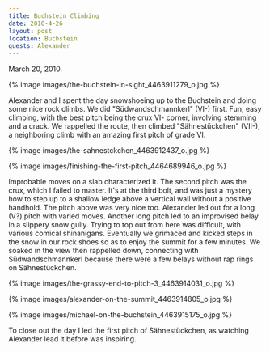 ```yaml
---
title: Buchstein Climbing
date: 2010-4-26
layout: post
location: Buchstein
guests: Alexander
---
```


March 20, 2010\.
  
  
{% image images/the-buchstein-in-sight_4463911279_o.jpg %}
  
  
Alexander and I spent the day snowshoeing up to the Buchstein and doing
some nice rock climbs. We did "Südwandschmannkerl" (VI-) first. Fun, easy
climbing, with the best pitch being the crux VI- corner, involving stemming
and a crack. We rappelled the route, then climbed "Sähnestückchen" (VII-),
a neighboring climb with an amazing first pitch of grade VI.
  
  
{% image images/the-sahnestckchen_4463912437_o.jpg %}
  
{% image images/finishing-the-first-pitch_4464689946_o.jpg %}
  
  
Improbable moves on a slab characterized it. The second pitch was the
crux, which I failed to master. It's at the third bolt, and was just a
mystery how to step up to a shallow ledge above a vertical wall without
a positive handhold. The pitch above was very nice too. Alexander led out
for a long (V?) pitch with varied moves. Another long pitch led to an improvised
belay in a slippery snow gully. Trying to top out from here was difficult,
with various comical shinanigans. Eventually we grimaced and kicked steps
in the snow in our rock shoes so as to enjoy the summit for a few minutes.
We soaked in the view then rappelled down, connecting with Südwandschmannkerl
because there were a few belays without rap rings on Sähnestückchen.
  
  
{% image images/the-grassy-end-to-pitch-3_4463914031_o.jpg %}
  
{% image images/alexander-on-the-summit_4463914805_o.jpg %}
  
{% image images/michael-on-the-buchstein_4463915175_o.jpg %}
  
To close out the day I led the first pitch of Sähnestückchen, as watching
Alexander lead it before was inspiring.
